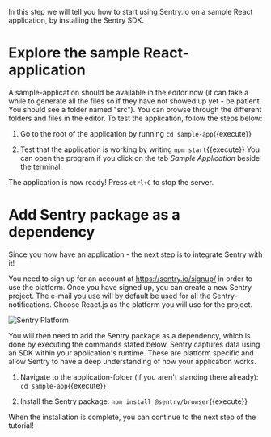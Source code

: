 In this step we will tell you how to start using Sentry.io on a sample React application, by installing the Sentry SDK. 

# Explore the sample React-application

A sample-application should be available in the editor now (it can take a while to generate all the files so if they have not showed up yet - be patient. You should see a folder named "src"). You can browse through the different folders and files in the editor. To test the application, follow the steps below:

1. Go to the root of the application by running `cd sample-app`{{execute}} 

3. Test that the application is working by writing `npm start`{{execute}}
You can open the program if you click on the tab *Sample Application* beside the terminal. 

The application is now ready! Press `ctrl+C` to stop the server. 


# Add Sentry package as a dependency

Since you now have an application - the next step is to integrate Sentry with it! 

You need to sign up for an account at https://sentry.io/signup/ in order to use the platform. Once you have signed up, you can create a new Sentry project. The e-mail you use will by default be used for all the Sentry-notifications. Choose React.js as the platform you will use for the project. 

![Sentry Platform](https://imgur.com/MQ18uY3.png "Sentry Platform")

You will then need to add the Sentry package as a dependency, which is done by executing the commands stated below. Sentry captures data using an SDK within your application's runtime. These are platform specific and allow Sentry to have a deep understanding of how your application works. 

1. Navigate to the application-folder (if you aren't standing there already): `cd sample-app`{{execute}} 

2. Install the Sentry package: `npm install @sentry/browser`{{execute}}

When the installation is complete, you can continue to the next step of the tutorial!
